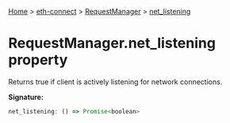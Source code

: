 [Home](./index) &gt; [eth-connect](./eth-connect.md) &gt; [RequestManager](./eth-connect.requestmanager.md) &gt; [net\_listening](./eth-connect.requestmanager.net_listening.md)

# RequestManager.net\_listening property

Returns true if client is actively listening for network connections.

**Signature:**
```javascript
net_listening: () => Promise<boolean>
```
